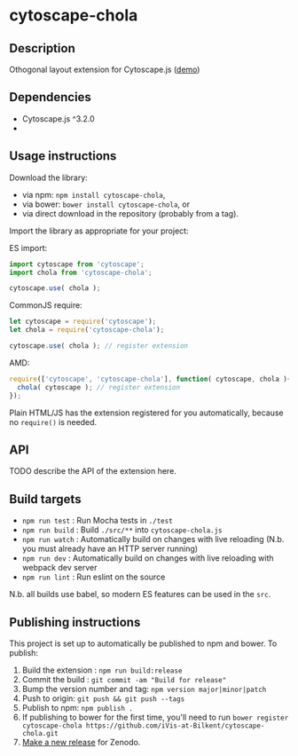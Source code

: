 cytoscape-chola
================================================================================


## Description

Othogonal layout extension for Cytoscape.js ([demo](https://raw.githack.com/iVis-at-Bilkent/cytoscape-chola.js/master/demo-compound.html))

## Dependencies

 * Cytoscape.js ^3.2.0
 * <List your dependencies here please>


## Usage instructions

Download the library:
 * via npm: `npm install cytoscape-chola`,
 * via bower: `bower install cytoscape-chola`, or
 * via direct download in the repository (probably from a tag).

Import the library as appropriate for your project:

ES import:

```js
import cytoscape from 'cytoscape';
import chola from 'cytoscape-chola';

cytoscape.use( chola );
```

CommonJS require:

```js
let cytoscape = require('cytoscape');
let chola = require('cytoscape-chola');

cytoscape.use( chola ); // register extension
```

AMD:

```js
require(['cytoscape', 'cytoscape-chola'], function( cytoscape, chola ){
  chola( cytoscape ); // register extension
});
```

Plain HTML/JS has the extension registered for you automatically, because no `require()` is needed.


## API

TODO describe the API of the extension here.


## Build targets

* `npm run test` : Run Mocha tests in `./test`
* `npm run build` : Build `./src/**` into `cytoscape-chola.js`
* `npm run watch` : Automatically build on changes with live reloading (N.b. you must already have an HTTP server running)
* `npm run dev` : Automatically build on changes with live reloading with webpack dev server
* `npm run lint` : Run eslint on the source

N.b. all builds use babel, so modern ES features can be used in the `src`.


## Publishing instructions

This project is set up to automatically be published to npm and bower.  To publish:

1. Build the extension : `npm run build:release`
1. Commit the build : `git commit -am "Build for release"`
1. Bump the version number and tag: `npm version major|minor|patch`
1. Push to origin: `git push && git push --tags`
1. Publish to npm: `npm publish .`
1. If publishing to bower for the first time, you'll need to run `bower register cytoscape-chola https://github.com/iVis-at-Bilkent/cytoscape-chola.git`
1. [Make a new release](https://github.com/iVis-at-Bilkent/cytoscape-chola/releases/new) for Zenodo.

